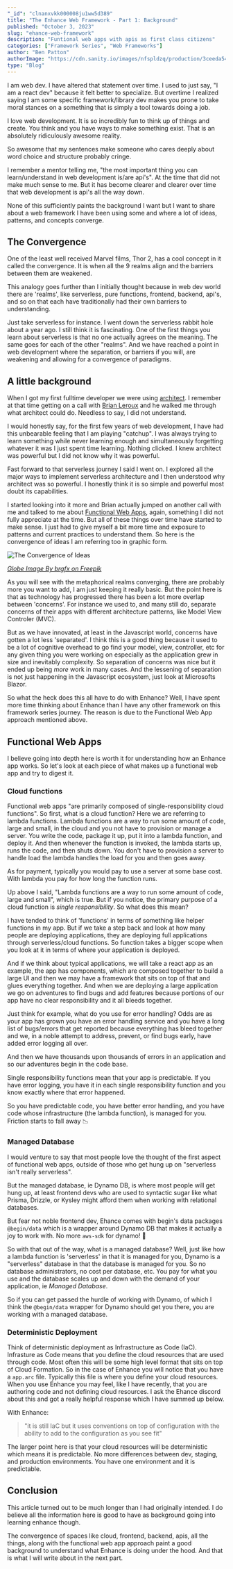 ```yaml
---
"_id": "clnanxvkk000008ju1ww5d389"
title: "The Enhance Web Framework - Part 1: Background"
published: "October 3, 2023"
slug: "ehance-web-framework"
description: "Funtional web apps with apis as first class citizens"
categories: ["Framework Series", "Web Frameworks"]
author: "Ben Patton"
authorImage: "https://cdn.sanity.io/images/nfspldzq/production/3ceeda54221c7c0614ecc51f955c7be39a1da34e-512x512.jpg"
type: "Blog"
---
```


I am web dev. I have altered that statement over time. I used to just say, "I am a react dev" because it felt better to specialize. But overtime I realized saying I am some specific framework/library dev makes you prone to take moral stances on a something that is simply a tool towards doing a job.

I love web development. It is so incredibly fun to think up of things and create. You think and you have ways to make something exist. That is an absolutely ridiculously awesome reality.

So awesome that my sentences make someone who cares deeply about word choice and structure probably cringe.

I remember a mentor telling me, "the most important thing you can learn/understand in web development is/are api's". At the time that did not make much sense to me. But it has become clearer and clearer over time that web development is api's all the way down.

None of this sufficiently paints the background I want but I want to share about a web framework I have been using some and where a lot of ideas, patterns, and concepts converge.

## The Convergence

One of the least well received Marvel films, Thor 2, has a cool concept in it called the convergence. It is when all the 9 realms align and the barriers between them are weakened.

This analogy goes further than I initially thought because in web dev world there are 'realms', like serverless, pure functions, frontend, backend, api's, and so on that each have traditionally had their own barriers to understanding.

Just take serverless for instance. I went down the serverless rabbit hole about a year ago. I still think it is fascinating. One of the first things you learn about serverless is that no one actually agrees on the meaning. The same goes for each of the other "realms". And we have reached a point in web development where the separation, or barriers if you will, are weakening and allowing for a convergence of paradigms.

## A little background

When I got my first fulltime developer we were using [architect](https://arc.codes). I remember at that time getting on a call with [Brian Leroux](https://twitter.com/brianleroux) and he walked me through what architect could do. Needless to say, I did not understand.

I would honestly say, for the first few years of web development, I have had this unbearable feeling that I am playing "catchup". I was always trying to learn something while never learning enough and simultaneously forgetting whatever it was I just spent time learning. Nothing clicked. I knew architect was powerful but I did not know why it was powerful.

Fast forward to that serverless journey I said I went on. I explored all the major ways to implement serverless architecture and I then understood why architect was so powerful. I honestly think it is so simple and powerful most doubt its capabilities.

I started looking into it more and Brian actually jumped on another call with me and talked to me about [Functional Web Apps](https://fwa.dev), again, something I did not fully appreciate at the time. But all of these things over time have started to make sense. I just had to give myself a bit more time and exposure to patterns and current practices to understand them. So here is the convergence of ideas I am referring too in graphic form.

![The Convergence of Ideas](/static/images/convergence/nine-realms.png)

[_Globe Image By brgfx on Freepik_](https://www.freepik.com/free-vector/earth-globe-cartoon-sticker-white-background_21196645.htm#page=2&query=globe%202d&position=3&from_view=search&track=ais)

As you will see with the metaphorical realms converging, there are probably more you want to add, I am just keeping it really basic. But the point here is that as technology has progressed there has been a lot more overlap between 'concerns'. For instance we used to, and many still do, separate concerns of their apps with different architecture patterns, like Model View Controler (MVC).

But as we have innovated, at least in the Javascript world, concerns have gotten a lot less 'separated'. I think this is a good thing because it used to be a lot of cognitive overhead to go find your model, view, controller, etc for any given thing you were working on especially as the application grew in size and inevitably complexity. So separation of concerns was nice but it ended up being _more_ work in many cases. And the lessening of separation is not just happening in the Javascript ecosystem, just look at Microsofts Blazor.

So what the heck does this all have to do with Enhance? Well, I have spent more time thinking about Enhance than I have any other framework on this framework series journey. The reason is due to the Functional Web App approach mentioned above.

## Functional Web Apps

I believe going into depth here is worth it for understanding how an Enhance app works. So let's look at each piece of what makes up a functional web app and try to digest it.

### Cloud functions

Functional web apps "are primarily composed of single-responsibility cloud functions". So first, what is a cloud function? Here we are referring to lambda functions. Lambda functions are a way to run some amount of code, large and small, in the cloud and you not have to provision or manage a server. You write the code, package it up, put it into a lambda function, and deploy it. And then whenever the function is invoked, the lambda starts up, runs the code, and then shuts down. You don't have to provision a server to handle load the lambda handles the load for you and then goes away.

As for payment, typically you would pay to use a server at some base cost. With lambda you pay for how long the function runs.

Up above I said, "Lambda functions are a way to run some amount of code, large and small", which is true. But if you notice, the primary purpose of a cloud function is _single responsibility_. So what does this mean?

I have tended to think of 'functions' in terms of something like helper functions in my app. But if we take a step back and look at how many people are deploying applications, they are deploying full applications through serverless/cloud functions. So function takes a bigger scope when you look at it in terms of where your application is deployed.

And if we think about typical applications, we will take a react app as an example, the app has components, which are composed together to build a large UI and then we may have a framework that sits on top of that and glues everything together. And when we are deploying a large application we go on adventures to find bugs and add features because portions of our app have no clear responsibility and it all bleeds together.

Just think for example, what do you use for error handling? Odds are as your app has grown you have an error handling service and you have a long list of bugs/errors that get reported because everything has bleed together and we, in a noble attempt to address, prevent, or find bugs early, have added error logging all over.

And then we have thousands upon thousands of errors in an application and so our adventures begin in the code base.

Single responsibility functions mean that your app is predictable. If you have error logging, you have it in each single responsibility function and you know exactly where that error happened.

So you have predictable code, you have better error handling, and you have code whose infrastructure (the lambda function), is managed for you. Friction starts to fall away 📉

### Managed Database

I would venture to say that most people love the thought of the first aspect of functional web apps, outside of those who get hung up on "serverless isn't really serverless".

But the managed database, ie Dynamo DB, is where most people will get hung up, at least frontend devs who are used to syntactic sugar like what Prisma, Drizzle, or Kysley might afford them when working with relational databases.

But fear not noble frontend dev, Ehance comes with begin's data packages `@begin/data` which is a wrapper around Dynamo DB that makes it actually a joy to work with. No more `aws-sdk` for dynamo! 🎉

So with that out of the way, what is a managed database? Well, just like how a lambda function is 'serverless' in that it is managed for you, Dynamo is a "serverless" database in that the database is managed for you. So no database administrators, no cost per database, etc. You pay for what you use and the database scales up and down with the demand of your application, ie _Managed Database_.

So if you can get passed the hurdle of working with Dynamo, of which I think the `@begin/data` wrapper for Dynamo should get you there, you are working with a managed database.

### Deterministic Deployment

Think of deterministic deployment as Infrastructure as Code (IaC). Infrasture as Code means that you define the cloud resources that are used through code. Most often this will be some high level format that sits on top of Cloud Formation. So in the case of Enhance you will notice that you have a `app.arc` file. Typically this file is where you define your cloud resources. When you use Enhance you may feel, like I have recently, that you are authoring code and not defining cloud resources. I ask the Ehance discord about this and got a really helpful response which I have summed up below.

With Enhance:

> "it is still IaC but it uses conventions on top of configuration with the ability to add to the configuration as you see fit"

The larger point here is that your cloud resources will be deterministic which means it is predictable. No more differences between dev, staging, and production environments. You have one environment and it is predictable.

## Conclusion

This article turned out to be much longer than I had originally intended. I do believe all the information here is good to have as background going into learning enhance though.

The convergence of spaces like cloud, frontend, backend, apis, all the things, along with the functional web app approach paint a good background to understand what Enhance is doing under the hood. And that is what I will write about in the next part.

